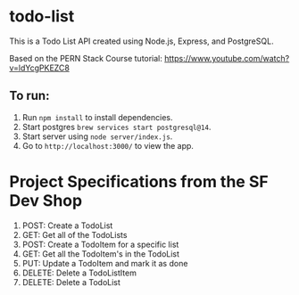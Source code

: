 # todo-list

This is a Todo List API created using Node.js, Express, and PostgreSQL.

Based on the PERN Stack Course tutorial:
https://www.youtube.com/watch?v=ldYcgPKEZC8

## To run:
1. Run ```npm install``` to install dependencies.
2. Start postgres ```brew services start postgresql@14```.
2. Start server using ```node server/index.js```.
3. Go to ```http://localhost:3000/``` to view the app.

# Project Specifications from the SF Dev Shop
1. POST: Create a TodoList
2. GET: Get all of the TodoLists
3. POST: Create a TodoItem for a specific list
4. GET: Get all the TodoItem's in the TodoList
5. PUT:    Update a TodoItem and mark it as done
6. DELETE: Delete a TodoListItem
7. DELETE: Delete a TodoList
